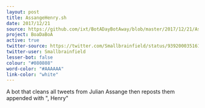 ```yaml
---
layout: post
title: AssangeHenry.sh
date: 2017/12/21
source: https://github.com/ixt/BotADayBotAway/blob/master/2017/12/21/AssangeHenry.sh
project: BoaDaBoA
active: true
twitter-source: https://twitter.com/Smallbrainfield/status/939200035161559040
twitter-user: Smallbrainfield
lesser-bot: false
colour: "#080808"
word-color: "#AAAAAA"
link-color: "white"
---
```

 

A bot that cleans all tweets from Julian Assange then reposts them appended
with ", Henry"



